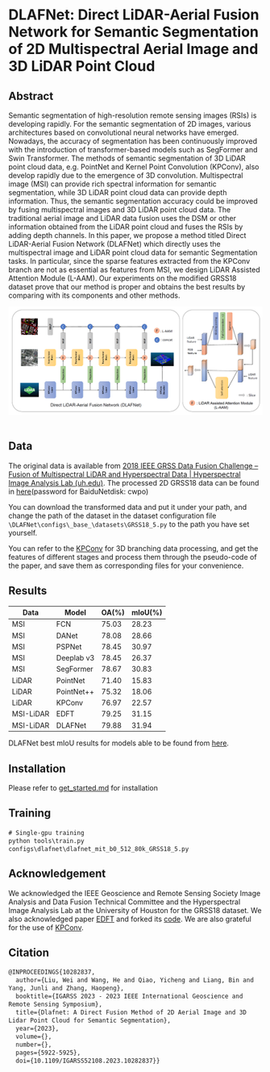 # DLAFNet: Direct LiDAR-Aerial Fusion Network for Semantic Segmentation of 2D Multispectral Aerial Image and 3D LiDAR Point Cloud

## Abstract
Semantic segmentation of high-resolution remote sensing images (RSIs) is developing rapidly. For the semantic segmentation of 2D images, various architectures based on convolutional neural networks have emerged. Nowadays, the accuracy of segmentation has been continuously improved with the introduction of transformer-based models such as SegFormer and Swin Transformer. The methods of semantic segmentation of 3D LiDAR point cloud data, e.g. PointNet and Kernel Point Convolution (KPConv), also develop rapidly due to the emergence of 3D convolution. Multispectral image (MSI) can provide rich spectral information for semantic segmentation, while 3D LiDAR point cloud data can provide depth information. Thus, the semantic segmentation accuracy could be improved by fusing multispectral images and 3D LiDAR point cloud data. The traditional aerial image and LiDAR data fusion uses the DSM or other information obtained from the LiDAR point cloud and fuses the RSIs by adding depth channels. In this paper, we propose a method titled Direct LiDAR-Aerial Fusion Network (DLAFNet) which directly uses the multispectral image and LiDAR point cloud data for semantic Segmentation tasks. In particular, since the sparse features extracted from the KPConv branch are not as essential as features from MSI, we design LiDAR Assisted Attention Module (L-AAM). Our experiments on the modified GRSS18 dataset prove that our method is proper and obtains the best results by comparing with its components and other methods.      

<div align="center">
  <img src="resources/DLAFNet.png"/> 
</div>

## Data

The original data is available from [2018 IEEE GRSS Data Fusion Challenge – Fusion of Multispectral LiDAR and Hyperspectral Data | Hyperspectral Image Analysis Lab (uh.edu)](https://hyperspectral.ee.uh.edu/?page_id=1075). The processed 2D GRSS18 data can be found in [here](https://pan.baidu.com/s/1scYaRvgtW1fGXzZaG2aGyg?pwd=cwpo )(password for BaiduNetdisk: cwpo)  

You can download the transformed data and put it under your path, and change the path of the dataset in the dataset configuration file `\DLAFNet\configs\_base_\datasets\GRSS18_5.py` to the path you have set yourself.    

You can refer to the [KPConv](https://github.com/HuguesTHOMAS/KPConv) for 3D branching data processing, and get the features of different stages and process them through the pseudo-code of the paper, and save them as corresponding files for your convenience.    

## Results

| Data      | Model      | OA(%) | mIoU(%) |
| --------- | ---------- | ----- | ------- |
| MSI       | FCN        | 75.03 | 28.23   |
| MSI       | DANet      | 78.08 | 28.66   |
| MSI       | PSPNet     | 78.45 | 30.97   |
| MSI       | Deeplab v3 | 78.45 | 26.37   |
| MSI       | SegFormer  | 78.67 | 30.83   |
| LiDAR     | PointNet   | 71.40 | 15.83   |  
| LiDAR     | PointNet++ | 75.32 | 18.06   | 
| LiDAR     | KPConv     | 76.97 | 22.57   |
| MSI-LiDAR | EDFT       | 79.25 | 31.15   | 
| MSI-LiDAR | DLAFNet    | 79.88 | 31.94   |

DLAFNet best mIoU results for models able to be found from [here](https://pan.baidu.com/s/1O1qGekBoDRPg4sLoSE7FMw?pwd=pvuk ). 

## Installation

Please refer to [get_started.md](docs/get_started.md) for installation


## Training

```shell 
# Single-gpu training 
python tools\train.py configs\dlafnet\dlafnet_mit_b0_512_80k_GRSS18_5.py 
```

## Acknowledgement

We acknowledged the IEEE Geoscience and Remote Sensing Society Image Analysis and Data Fusion Technical Committee and the Hyperspectral Image Analysis Lab at the University of Houston for the GRSS18 dataset. We also acknowledged paper [EDFT](https://www.mdpi.com/2072-4292/14/5/1294) and forked its [code](https://github.com/h1063135843/EDFT). We are also grateful for the use of [KPConv](https://github.com/HuguesTHOMAS/KPConv). 

## Citation

```
@INPROCEEDINGS{10282837,
  author={Liu, Wei and Wang, He and Qiao, Yicheng and Liang, Bin and Yang, Junli and Zhang, Haopeng}, 
  booktitle={IGARSS 2023 - 2023 IEEE International Geoscience and Remote Sensing Symposium},  
  title={Dlafnet: A Direct Fusion Method of 2D Aerial Image and 3D Lidar Point Cloud for Semantic Segmentation}, 
  year={2023},
  volume={},
  number={},
  pages={5922-5925},
  doi={10.1109/IGARSS52108.2023.10282837}}
```


